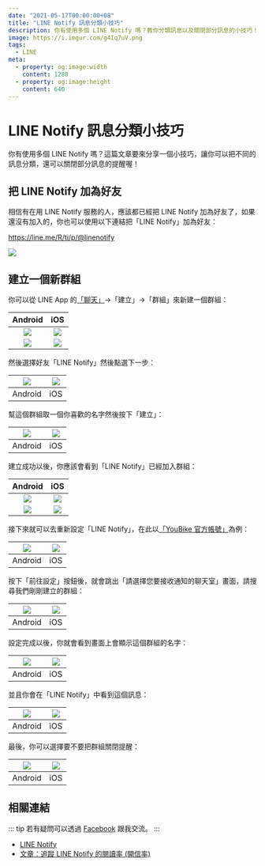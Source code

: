 ```yaml
---
date: "2021-05-17T00:00:00+08"
title: "LINE Notify 訊息分類小技巧"
description: 你有使用多個 LINE Notify 嗎？教你分類訊息以及關閉部分訊息的小技巧！
image: https://i.imgur.com/g4Iq7uV.png
tags:
  - LINE
meta:
  - property: og:image:width
    content: 1280
  - property: og:image:height
    content: 640
---
```


# LINE Notify 訊息分類小技巧

你有使用多個 LINE Notify 嗎？這篇文章要來分享一個小技巧，讓你可以把不同的訊息分類，還可以關閉部分訊息的提醒喔！

## 把 LINE Notify 加為好友

相信有在用 LINE Notify 服務的人，應該都已經把 LINE Notify 加為好友了，如果還沒有加入的，你也可以使用以下連結把「LINE Notify」加為好友：

<https://line.me/R/ti/p/@linenotify>

![](https://i.imgur.com/8PwZEMg.png)

## 建立一個新群組

你可以從 LINE App 的[「聊天」](https://line.me/R/nv/chat)→「建立」→「群組」來新建一個群組：

| Android | iOS |
| :-----: | :-: |
| ![](https://i.imgur.com/Le74zw1.jpg) | ![](https://i.imgur.com/WMUgms3.png) |
| ![](https://i.imgur.com/aw9PVUC.jpg) | ![](https://i.imgur.com/qhVLePU.png) |

然後選擇好友「LINE Notify」然後點選下一步：

| ![](https://i.imgur.com/0x02QPy.jpg) | ![](https://i.imgur.com/cH72Jw5.png) |
| :-----: | :-: |
| Android | iOS |

幫這個群組取一個你喜歡的名字然後按下「建立」：

| ![](https://i.imgur.com/ru8Lqq7.jpg) | ![](https://i.imgur.com/wsdgItO.png) |
| :-----: | :-: |
| Android | iOS |

建立成功以後，你應該會看到「LINE Notify」已經加入群組：

| Android | iOS |
| :-----: | :-: |
| ![](https://i.imgur.com/wH1p8ne.jpg) | ![](https://i.imgur.com/oVzzT6N.png) |
| ![](https://i.imgur.com/RoYZNeg.jpg) | ![](https://i.imgur.com/rjR2jkr.png) |

接下來就可以去重新設定「LINE Notify」，在此以[「YouBike 官方帳號」](https://liff.line.me/1654198613-pV2QdV5Q/line-notify)為例：

| ![](https://i.imgur.com/X1HUWKN.jpg) | ![](https://i.imgur.com/4mhX9P1.png) |
| :-----: | :-: |
| Android | iOS |

按下「前往設定」按鈕後，就會跳出「請選擇您要接收通知的聊天室」畫面，請搜尋我們剛剛建立的群組：

| ![](https://i.imgur.com/onXAaEl.jpg) | ![](https://i.imgur.com/L8osgio.png) |
| :-----: | :-: |
| Android | iOS |

設定完成以後，你就會看到畫面上會顯示這個群組的名字：

| ![](https://i.imgur.com/chEBRUp.jpg) | ![](https://i.imgur.com/kDJF8TU.png) |
| :-----: | :-: |
| Android | iOS |

並且你會在「LINE Notify」中看到這個訊息：

| ![](https://i.imgur.com/Rb5waxb.jpg) | ![](https://i.imgur.com/MU2VSMV.png) |
| :-----: | :-: |
| Android | iOS |

最後，你可以選擇要不要把群組關閉提醒：

| ![](https://i.imgur.com/B2qgSU6.jpg) | ![](https://i.imgur.com/qqAltfD.png) |
| :-----: | :-: |
| Android | iOS |

## 相關連結

::: tip
若有疑問可以透過 [Facebook](https://www.facebook.com/taichunmin) 跟我交流。
:::

* [LINE Notify](https://notify-bot.line.me/)
* [文章：追蹤 LINE Notify 的閱讀率 (開信率)](https://taichunmin.idv.tw/blog/2020-06-29-linebot-google-analytics.html)
